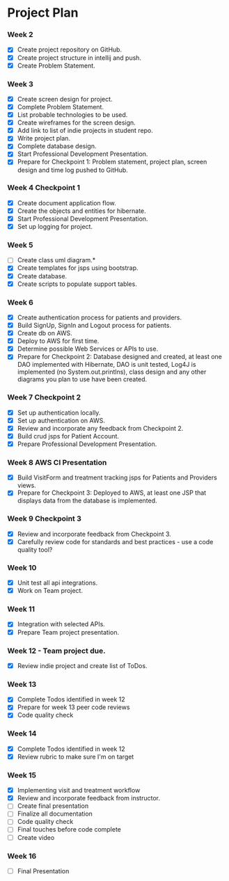 # Project Plan

### Week 2
- [x] Create project repository on GitHub.
- [x] Create project structure in intellij and push.
- [x] Create Problem Statement.

### Week 3
- [x] Create screen design for project.
- [x] Complete Problem Statement.
- [x] List probable technologies to be used.
- [x] Create wireframes for the screen design.
- [x] Add link to list of indie projects in student repo.
- [x] Write project plan.
- [x] Complete database design.
- [x] Start Professional Development Presentation.
- [x] Prepare for Checkpoint 1: Problem statement, project plan, screen design and time log pushed to GitHub.

### Week 4 Checkpoint 1
- [x] Create document application flow.
- [x] Create the objects and entities for hibernate.
- [x] Start Professional Development Presentation.
- [x] Set up logging for project.

### Week 5
- [ ] Create class uml diagram.*
- [x] Create templates for jsps using bootstrap.
- [x] Create database.
- [x] Create scripts to populate support tables.

### Week 6
- [x] Create authentication process for patients and providers.
- [x] Build SignUp, SignIn and Logout process for patients.
- [x] Create db on AWS.
- [x] Deploy to AWS for first time.
- [x] Determine possible Web Services or APIs to use.
- [x] Prepare for Checkpoint 2: Database designed and created, at least one DAO implemented with Hibernate, DAO is unit tested, Log4J is implemented (no System.out.printlns), class design and any other diagrams you plan to use have been created.

### Week 7 Checkpoint 2
- [x] Set up authentication locally.
- [x] Set up authentication on AWS.
- [x] Review and incorporate any feedback from Checkpoint 2.
- [x] Build crud jsps for Patient Account.
- [x] Prepare Professional Development Presentation.

### Week 8 AWS CI Presentation
- [x] Build VisitForm and treatment tracking jsps for Patients and Providers views.
- [x] Prepare for Checkpoint 3: Deployed to AWS, at least one JSP that displays data from the database is implemented.

### Week 9 Checkpoint 3
- [x] Review and incorporate feedback from Checkpoint 3.
- [x] Carefully review code for standards and best practices - use a code quality tool?

### Week 10
- [x] Unit test all api integrations.
- [x] Work on Team project.

### Week 11
- [x] Integration with selected APIs.
- [x] Prepare Team project presentation.

### Week 12 - Team project due.
- [x] Review indie project and create list of ToDos.

### Week 13
- [x] Complete Todos identified in week 12
- [x] Prepare for week 13 peer code reviews
- [x] Code quality check

### Week 14
- [x] Complete Todos identified in week 12
- [x] Review rubric to make sure I'm on target

### Week 15
- [x] Implementing visit and treatment workflow
- [x] Review and incorporate feedback from instructor.
- [ ] Create final presentation
- [ ] Finalize all documentation
- [ ] Code quality check
- [ ] Final touches before code complete
- [ ] Create video

### Week 16
- [ ] Final Presentation

